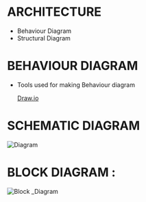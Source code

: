 #  ARCHITECTURE 

* Behaviour Diagram
* Structural Diagram

# BEHAVIOUR DIAGRAM

* Tools used for making Behaviour diagram 

    [Draw.io](https://app.diagrams.net/)
    
    
# SCHEMATIC DIAGRAM

![Diagram](https://user-images.githubusercontent.com/101585225/164521306-9ef87a61-69b0-4342-8146-4c096b61b5a6.png)

# BLOCK DIAGRAM :



![Block _Diagram](https://user-images.githubusercontent.com/74197288/164396536-82fa6262-7d04-49c1-9477-b22ff0cb662c.png)

